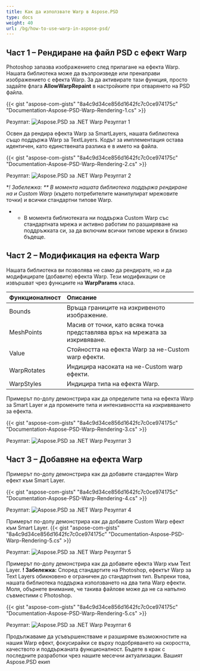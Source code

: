 ```yaml
---
title: Как да използвате Warp в Aspose.PSD
type: docs
weight: 40
url: /bg/how-to-use-warp-in-aspose-psd/
---
```


## **Част 1 – Рендиране на файл PSD с ефект Warp**

Photoshop запазва изображението след прилагане на ефекта Warp. Нашата библиотека може да възпроизведе или пренаправи изображението с ефекта Warp. За да активирате тази функция, просто задайте флага **AllowWarpRepaint** в настройките при отварянето на PSD файла.

{{< gist "aspose-com-gists" "8a4c9d34ce856d1642fc7c0ce974175c" "Documentation-Aspose-PSD-Warp-Rendering-1.cs" >}}

Резултат:
![Aspose.PSD за .NET Warp Резултат 1](warp1.png)

Освен да рендира ефекта Warp за SmartLayers, нашата библиотека също поддържа Warp за TextLayers. Кодът за имплементация остава идентичен, като единствената разлика е в името на файла.

{{< gist "aspose-com-gists" "8a4c9d34ce856d1642fc7c0ce974175c" "Documentation-Aspose-PSD-Warp-Rendering-2.cs" >}}

Резултат:
![Aspose.PSD за .NET Warp Резултат 2](warp2.png)

**! Забележка: ** В момента нашата библиотека поддържа рендиране на и Custom Warp* (където потребителите манипулират мрежовите точки) и всички стандартни типове Warp.
* - В момента библиотеката ни поддържа Custom Warp със стандартната мрежа и активно работим по разширяване на поддръжката си, за да включим всички типове мрежи в близко бъдеще.

## **Част 2 – Модификация на ефекта Warp**

Нашата библиотека ви позволява не само да рендирате, но и да модифицирате (добавите) ефекта Warp.
Тези модификации се извършват чрез функциите на **WarpParams** класа.

| **Функционалност** | **Описание**                                                                         | 
|:-------------------|:--------------------------------------------------------------------------------------|
| Bounds             | Връща границите на изкривеното изображение.                                           |
| MeshPoints         | Масив от точки, като всяка точка представлява връх на мрежата за изкривяване.          |
| Value              | Стойността на ефекта Warp за не-Custom warp ефекти.                                   |
| WarpRotates        | Индицира насоката на не-Custom warp ефекти.                                           |
| WarpStyles         | Индицира типа на ефекта Warp.                                                        |

Примерът по-долу демонстрира как да определите типа на ефекта Warp за Smart Layer и да промените типа и интензивността на изкривяването за ефекта.

{{< gist "aspose-com-gists" "8a4c9d34ce856d1642fc7c0ce974175c" "Documentation-Aspose-PSD-Warp-Rendering-3.cs" >}}

Резултат:
![Aspose.PSD за .NET Warp Резултат 3](warp3.png)

## **Част 3 – Добавяне на ефекта Warp**

Примерът по-долу демонстрира как да добавите стандартен Warp ефект към Smart Layer.

{{< gist "aspose-com-gists" "8a4c9d34ce856d1642fc7c0ce974175c" "Documentation-Aspose-PSD-Warp-Rendering-4.cs" >}}

Резултат:
![Aspose.PSD за .NET Warp Резултат 4](warp4.png)

Примерът по-долу демонстрира как да добавите Custom Warp ефект към Smart Layer.
{{< gist "aspose-com-gists" "8a4c9d34ce856d1642fc7c0ce974175c" "Documentation-Aspose-PSD-Warp-Rendering-5.cs" >}}

Резултат:
![Aspose.PSD за .NET Warp Резултат 5](warp5.png)

Примерът по-долу демонстрира как да добавите ефекта Warp към Text Layer. 
**! Забележка:** Според стандартите на Photoshop, ефектът Warp за Text Layers обикновено е ограничен до стандартния тип. Въпреки това, нашата библиотека поддържа използването на два типа Warp ефекти. Моля, обърнете внимание, че такива файлове може да не са напълно съвместими с Photoshop.

{{< gist "aspose-com-gists" "8a4c9d34ce856d1642fc7c0ce974175c" "Documentation-Aspose-PSD-Warp-Rendering-5.cs" >}}

Резултат:
![Aspose.PSD за .NET Warp Резултат 6](warp6.png)

Продължаваме да усъвършенстваме и разширяме възможностите на нашия Warp ефект, фокусирайки се върху подобряването на скоростта, качеството и поддържаната функционалност. Бъдете в крак с последните разработки чрез нашите месечни актуализации. Вашият Aspose.PSD екип